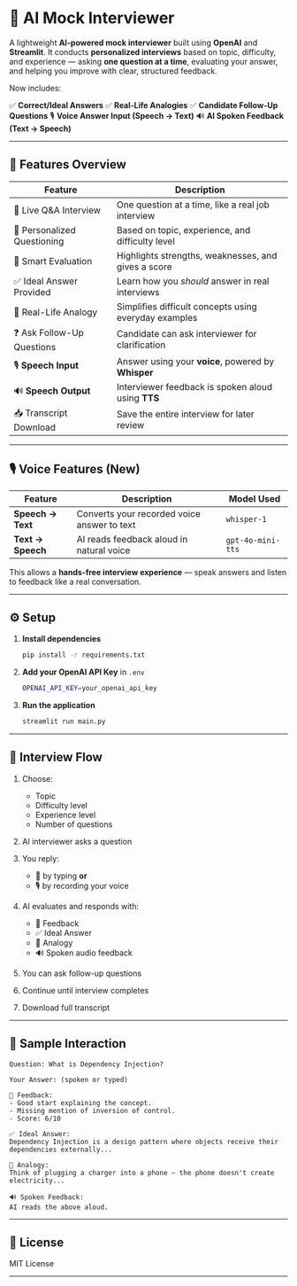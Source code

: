 
# 🤖 AI Mock Interviewer

A lightweight **AI-powered mock interviewer** built using **OpenAI** and **Streamlit**.
It conducts **personalized interviews** based on topic, difficulty, and experience — asking **one question at a time**, evaluating your answer, and helping you improve with clear, structured feedback.

Now includes:

✅ **Correct/Ideal Answers**
✅ **Real-Life Analogies**
✅ **Candidate Follow-Up Questions**
🎙️ **Voice Answer Input (Speech → Text)**
🔊 **AI Spoken Feedback (Text → Speech)**

---

## 🚀 Features Overview

| Feature                     | Description                                           |
| --------------------------- | ----------------------------------------------------- |
| 💬 Live Q&A Interview       | One question at a time, like a real job interview     |
| 🎯 Personalized Questioning | Based on topic, experience, and difficulty level      |
| 🧠 Smart Evaluation         | Highlights strengths, weaknesses, and gives a score   |
| ✅ Ideal Answer Provided     | Learn how you *should* answer in real interviews      |
| 🌱 Real-Life Analogy        | Simplifies difficult concepts using everyday examples |
| ❓ Ask Follow-Up Questions   | Candidate can ask interviewer for clarification       |
| 🎙️ **Speech Input**        | Answer using your **voice**, powered by **Whisper**   |
| 🔊 **Speech Output**        | Interviewer feedback is spoken aloud using **TTS**    |
| 📥 Transcript Download      | Save the entire interview for later review            |

---

## 🎙️ Voice Features (New)

| Feature           | Description                                 | Model Used        |
| ----------------- | ------------------------------------------- | ----------------- |
| **Speech → Text** | Converts your recorded voice answer to text | `whisper-1`       |
| **Text → Speech** | AI reads feedback aloud in natural voice    | `gpt-4o-mini-tts` |

This allows a **hands-free interview experience** — speak answers and listen to feedback like a real conversation.

---

## ⚙️ Setup

1. **Install dependencies**

   ```bash
   pip install -r requirements.txt
   ```

2. **Add your OpenAI API Key** in `.env`

   ```bash
   OPENAI_API_KEY=your_openai_api_key
   ```

3. **Run the application**

   ```bash
   streamlit run main.py
   ```

---

## 🧩 Interview Flow

1. Choose:

   * Topic
   * Difficulty level
   * Experience level
   * Number of questions

2. AI interviewer asks a question

3. You reply:

   * 📝 by typing **or**
   * 🎙️ by recording your voice

4. AI evaluates and responds with:

   * 🧠 Feedback
   * ✅ Ideal Answer
   * 🌱 Analogy
   * 🔊 Spoken audio feedback

5. You can ask follow-up questions

6. Continue until interview completes

7. Download full transcript

---

## 🧠 Sample Interaction

```
Question: What is Dependency Injection?

Your Answer: (spoken or typed)

🧠 Feedback:
- Good start explaining the concept.
- Missing mention of inversion of control.
- Score: 6/10

✅ Ideal Answer:
Dependency Injection is a design pattern where objects receive their dependencies externally...

🌱 Analogy:
Think of plugging a charger into a phone — the phone doesn't create electricity...

🔊 Spoken Feedback:
AI reads the above aloud.
```

---

## 📄 License

MIT License

---
